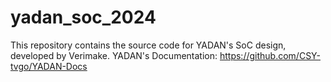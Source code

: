 # yadan_soc_2024
This repository contains the source code for YADAN's SoC design, developed by Verimake. YADAN's Documentation: https://github.com/CSY-tvgo/YADAN-Docs
